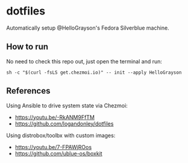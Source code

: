 # dotfiles 

Automatically setup @HelloGrayson's Fedora Silverblue machine.

## How to run

No need to check this repo out, just open the terminal and run:

```console
sh -c "$(curl -fsLS get.chezmoi.io)" -- init --apply HelloGrayson
```
## References

Using Ansible to drive system state via Chezmoi:

- https://youtu.be/-RkANM9FfTM
- https://github.com/logandonley/dotfiles

Using distrobox/toolbx with custom images:
- https://youtu.be/7-FPAWjROos
- https://github.com/ublue-os/boxkit
